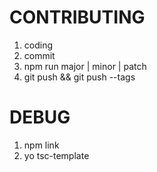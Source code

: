 # CONTRIBUTING
1. coding
2. commit
3. npm run major | minor | patch
4. git push && git push --tags


# DEBUG
1. npm link
2. yo tsc-template
